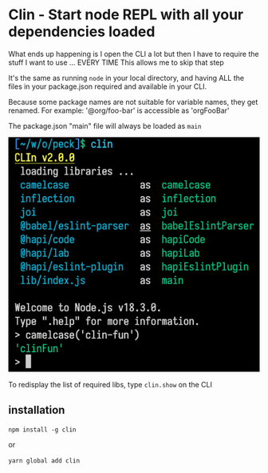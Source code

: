 # Clin - Start node REPL with all your dependencies loaded

What ends up happening is I open the CLI a lot but then I have to require the stuff I want to use ... EVERY TIME
This allows me to skip that step

It's the same as running `node` in your local directory, and having ALL the files in your package.json required and available in your CLI.

Because some package names are not suitable for variable names, they get renamed. For example: '@org/foo-bar' is accessible as 'orgFooBar'

The package.json "main" file will always be loaded as `main`

![example](media/example.png)

To redisplay the list of required libs, type `clin.show` on the CLI

## installation

`npm install -g clin`

or

`yarn global add clin`
